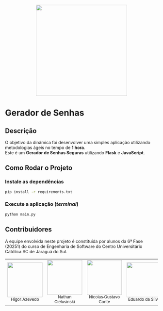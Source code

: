 <p align="center">
    <img loading="lazy" src="https://files.engaged.com.br/5db0810e95b4f900077e887e/account/5db0810e95b4f900077e887e/xMCS8NFKTMqwhefy8WLd_catolica-horizontal.png" width="300">
</p>

# Gerador de Senhas

## Descrição
O objetivo da dinâmica foi desenvolver uma simples aplicação utilizando metodologias ágeis no tempo de **1 hora**.  
Este é um **Gerador de Senhas Seguras** utilizando **Flask** e **JavaScript**.

## Como Rodar o Projeto

### Instale as dependências
```bash
pip install -r requirements.txt
```
### Execute a aplicação (_terminal_)
```bash
python main.py
```

## Contribuidores
A equipe envolvida neste projeto é constituída por alunos da 6ª Fase (20251) do curso de Engenharia de Software do Centro Universitário Católica SC de Jaraguá do Sul.

<div align="center">
<table>
  <tr>
    <td align="center"><a href="https://github.com/HigorAz"><img loading="lazy" src="https://avatars.githubusercontent.com/u/141787745?v=4" width="115"><br><sub>Higor Azevedo</sub></a></td>
    <td align="center"><a href="https://github.com/AoiteFoca"><img loading="lazy" src="https://avatars.githubusercontent.com/u/141975272?v=4" width="115"><br><sub>Nathan Cielusinski</sub></a></td>
    <td align="center"><a href="https://github.com/MrNicolass"><img loading="lazy" src="https://avatars.githubusercontent.com/u/80847876?v=4" width="115"><br><sub>Nicolas Gustavo Conte</sub></a></td>
    <td align="center"><a href="https://github.com/MrNicolass"><img loading="lazy" src="https://avatars.githubusercontent.com/u/98607806?v=4" width="115"><br><sub>Eduardo da Silva</sub></a></td>
    <td align="center"><a href="https://github.com/MrNicolass"><img loading="lazy" src="https://avatars.githubusercontent.com/u/141787110?v=4" width="115"><br><sub>Erick Andrei Demathé</sub></a></td>
  </tr>
</div>